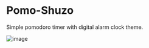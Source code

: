 <h1>Pomo-Shuzo</h1>

Simple pomodoro timer with digital alarm clock theme.

![image](https://github.com/bocsir/pomo-shuzo/assets/77936915/cb65a005-0a3d-4ffb-92db-fccd553de9d3)
